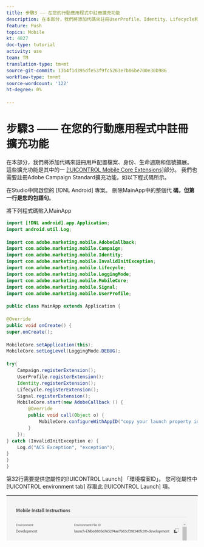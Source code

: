 ```yaml
---
title: 步驟3 —— 在您的行動應用程式中註冊擴充功能
description: 在本部分，我們將添加代碼來註冊UserProfile、Identity、Lifecycle和Signal擴展。
feature: Push
topics: Mobile
kt: 4827
doc-type: tutorial
activity: use
team: TM
translation-type: tm+mt
source-git-commit: 13b4f1d395dfe53f9fc5263e7b06be700e30b986
workflow-type: tm+mt
source-wordcount: '122'
ht-degree: 0%

---
```



# 步驟3 —— 在您的行動應用程式中註冊擴充功能

在本部分，我們將添加代碼來註冊用戶配置檔案、身份、生命週期和信號擴展。 這些擴充功能是其中的一 [[!UICONTROL Mobile Core Extensions]](https://aep-sdks.gitbook.io/docs/using-mobile-extensions/mobile-core)部分。 我們也需要註冊Adobe Campaign Standard擴充功能，如以下程式碼所示。

在Studio中開啟您的 [!DNL Android] 專案。 刪除MainApp中的整個代 **碼，但第一行是您的包語句**。

將下列程式碼貼入MainApp

<!--
Removed `{.line-numbers}` below
-->

```java
import [!DNL android].app.Application;
import android.util.Log;

import com.adobe.marketing.mobile.AdobeCallback;
import com.adobe.marketing.mobile.Campaign;
import com.adobe.marketing.mobile.Identity;
import com.adobe.marketing.mobile.InvalidInitException;
import com.adobe.marketing.mobile.Lifecycle;
import com.adobe.marketing.mobile.LoggingMode;
import com.adobe.marketing.mobile.MobileCore;
import com.adobe.marketing.mobile.Signal;
import com.adobe.marketing.mobile.UserProfile;

public class MainApp extends Application {

@Override
public void onCreate() {
super.onCreate();

MobileCore.setApplication(this);
MobileCore.setLogLevel(LoggingMode.DEBUG);

try{
    Campaign.registerExtension();
    UserProfile.registerExtension();
    Identity.registerExtension();
    Lifecycle.registerExtension();
    Signal.registerExtension();
    MobileCore.start(new AdobeCallback () {
        @Override
        public void call(Object o) {
            MobileCore.configureWithAppID("copy your launch property id here");
        }
    });
} catch (InvalidInitException e) {
    Log.d("ACS Exception", "exception");
}
}
}
```

第32行需要提供您屬性的[!UICONTROL  Launch] 「環境檔案ID」。 您可從屬性中 [!UICONTROL environment tab] 存取此 [!UICONTROL Launch] 項。

![launch-id](assets/launch-id-property.PNG)
